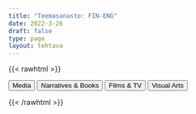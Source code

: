 ```yaml
---
title: "Teemasanasto: FIN-ENG"
date: 2022-3-26
draft: false
type: page
layout: tehtava
---
```

{{< rawhtml >}}
<link rel="stylesheet" type="text/css" href="/css/flashcard1.css"/>
<html>
 <body>
 <div id="cardArea"></div>
<div id=valikko>
<button id="teema1">Media</button>  <button id="teema2">Narratives & Books</button>   <button id="teema3">Films & TV</button>   <button id="teema4">Visual Arts</button>
</div>
  <div id="lukumaara"></div>
  <div id="buttonArea" class="grid grid-cols-3"></div>
 </body>
</html>

<script> 
$(document).ready(function() {

  var currentQuestion = 0;
  var qbank = [
[
	["mainostaulu", "billboard"], 
	["tuoreimmat uutiset", "breaking news"], 
	["sensuuri, valvonta", "censorship"], 
	["kuluttaja", "consumer"], 
	["tarkastaa faktat", "fact-check"], 
	["valeuutinen", "fake news"], 
	["valtamedia", "mainstream media"], 
	["joukkotiedotusvälineet, massamedia", "mass media"], 
	["median puolueellisuus", "media bias"], 
	["medialukutaito", "media literacy"], 
	["tiedotusväline", "media outlet"], 
	["multimedia (monia mediamuotoja yhdistelevä media)", "multimedia"], 
	["uutiskatsaus", "news bulletin"], 
	["uutisarvoinen, uutiskynnyksen ylittävä", "newsworthy"], 
	["kohdeyleisö", "target audience"], 
	[], 
	["kuuluttaja", "announcer"], 
	["uutisankkuri", "anchor"], 
	["lähetys, lähettää ohjelmaa", "broadcast"], 
	["kanava", "channel"], 
	["kommentaattori, selostaja", "commentator"], 
	["mainos(-elokuva)", "commercial"], 
	["(live-)kuvamateriaali", "(live) footage"], 
	["taajuus", "frequency"], 
	["uutistenlukija", "newsreader"], 
	["juontaja", "presenter"], 
	["paras katselu-/kuunteluaika", "prime time"], 
	["televisioida", "televise"], 
	["säätoimittaja", "weather reporter"], 
	[], 
	["mainos, ilmoitus", "advertisement, advert, ad"], 
	["artikkeli", "article"], 
	["täysikokoinen (laatu-)sanomalehti", "broadsheet"], 
	["artikkelin kirjoittajan nimi / nimen paikka", "byline"], 
	["kuvateksti", "caption"], 
	["levikki", "circulation"], 
	["kolumni, mielipidekirjoitus", "column"], 
	["kolumnisti", "columnist"], 
	["sarjakuva", "comic strip"], 
	["tekijänoikeus", "copyright"], 
	["kirjeenvaihtaja", "correspondent"], 
	["uutispeitto, uutisointi", "coverage"], 
	["painos, (lehden) numero", "edition"], 
	["päätoimittaja", "editor (-in-chief)"], 
	["pääkirjoitus", "editorial"], 
	["erikoisartikkeli", "feature"], 
	["otsikko", "headline"], 
	["tutkiva journalismi", "investigative journalism"], 
	["lehden numero", "issue"], 
	["toimittaja, journalisti", "journalist"], 
	["taitto, asettelu, ulkoasu", "layout"], 
	["aikakauslehti", "magazine"], 
	["uutistoimisto", "news agency"], 
	["sanomalehti", "newspaper"], 
	["aikakauslehti", "periodical"], 
	["lehdistö", "the press"], 
	["painomedia", "print media"], 
	["julkaisu", "publication"], 
	["kustantaja, kustantamo", "publisher"], 
	["toimittaja, reportteri", "reporter"], 
	["jymyuutinen, skuuppi", "scoop"], 
	["tilata (lehteä)", "subscribe to"], 
	["tilaus", "subscription"], 
	["iltapäivälehti", "tabloid"], 
	["keltainen lehdistö, sensaatiolehdistö", "tabloid journalism, yellow journalism"], 
	[], 
	["algoritmi", "algorithm"], 
	["sovellus", "application, app"], 
	["banneri, mainospalkki", "banner"], 
	["klikkiotsikko", "clickbait"], 
	["joukkoistaminen, yleisön osallistaminen", "crowdsourcing"], 
	["syöte, uutissyöte", "feed"], 
	["suoratoisto", "livestream"], 
	["meemi", "meme"], 
	["maksumuuri", "paywall"], 
	["podcast, verkossa julkaistu äänitallenne", "podcast"], 
	["julkaista, julkaisu", "post"], 
	["hakukone", "search engine"], 
	["suoratoistoalusta", "streaming platform"], 
	["tägi, merkintä, tunniste, tägätä, merkitä", "tag"], 
	["muodikas, suosittu", "trending"], 
	["trolli, ihminen, joka provosoi kommenteillaan netissä", "troll"], 
	["tviitti; tviitata, julkaista tviitti", "tweet"], 
	["katsoja", "viewer"], 
	["vlogi, videoblogi", "vlog (video blog)"], 
	["viraali, nopean internetsuosion saanut asia tai tapahtuma", "viral"], 
	[]
]
  ];

beginActivity();
  edellinen();
  random();
  seuraava();
  kortinVaihto();

  	$("#teema1").on("click", function(){
    currentQuestion = 0;
    beginActivity();
    })
    $("#teema2").on("click", function(){
    currentQuestion = 46;
    beginActivity();
    })
    $("#teema3").on("click", function(){
    currentQuestion = 114;
    beginActivity();
    })
    $("#teema4").on("click", function(){
    currentQuestion = 223;
    beginActivity();
    })

  window.addEventListener('keydown', (e) => {
    if (e.keyCode === 32 && e.target === document.body) {
      e.preventDefault();
    }
  });

  document.body.onkeydown = function(event) {
    event = event || window.event;
    var keycode = event.charCode || event.keyCode;
    if (keycode === 37 && currentQuestion > 0) {
      currentQuestion--;
      beginActivity();
    }

    if (keycode === 82) {
      var randomNumber = Math.floor(Math.random() * qbank.length);
      currentQuestion = randomNumber;
      beginActivity();
    }

    if (keycode === 39 && currentQuestion < qbank.length - 1) {
      currentQuestion++;
      beginActivity();
    }

    if (keycode === 32) {
      var parentDiv = document.getElementById("cardArea");
      var childDiv = document.getElementById("card1");
      if (parentDiv.contains(childDiv)) {
        $("#cardArea").empty()
        $("#cardArea").append('<div id="card2" class="card">' + qbank[currentQuestion][1] + '</div>')
        $("#card2").css("background-color", "#00473c")
      } else {
        $("#cardArea").empty()
        $("#cardArea").append('<div id="card1" class="card">' + qbank[currentQuestion][0] + '</div>')
        $("#card1").css("background-color", "#1F2937")
      }
    }

  }

  function beginActivity() {
    $("#cardArea").empty();
    $("#cardArea").append('<div id="card1" class="card">' + qbank[currentQuestion][0] + '</div>');
    $("#card1").css("background-color", "#1F2937");
    $("#lukumaara").empty();
    var korttia = document.createElement('div')
    korttia.innerHTML = currentQuestion + 1 + " / " + qbank.length;
    document.getElementById('lukumaara').appendChild(korttia);
  }

  function kortinVaihto() {
    $("#cardArea").on("click", function() {
      var parentDiv = document.getElementById("cardArea");
      var childDiv = document.getElementById("card1");
      if (parentDiv.contains(childDiv)) {
        $("#cardArea").empty()
        $("#cardArea").append('<div id="card2" class="card">' + qbank[currentQuestion][1] + '</div>')
        $("#card2").css("background-color", "#00473c")
      } else {
        $("#cardArea").empty()
        $("#cardArea").append('<div id="card1" class="card">' + qbank[currentQuestion][0] + '</div>')
        $("#card1").css("background-color", "#1F2937")
      }
    })
  }


  function edellinen() {
    $("#buttonArea").append('<div id="prevButton">Edellinen</div>');
    $("#prevButton").on("click", function() {
      if (currentQuestion > 0) {
        currentQuestion--;
        beginActivity();
      }
    })
  }

  function random() {
    $("#buttonArea").append('<div id="random">Random</div>');
    $("#random").on("click", function() {
      var randomNumber = Math.floor(Math.random() * qbank.length);
      currentQuestion = randomNumber;
      beginActivity();
    })
  }

  function seuraava() {
    $("#buttonArea").append('<div id="nextButton">Seuraava</div>');
    $("#nextButton").on("click", function() {
      if (currentQuestion < qbank.length - 1) {
        currentQuestion++;
        beginActivity();
      }
    })
  }
})
</script>

{{< /rawhtml >}}